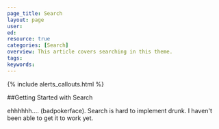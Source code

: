 ```yaml
---
page_title: Search
layout: page
user:
ed:
resource: true
categories: [Search]
overview: This article covers searching in this theme.
tags:
keywords:
---
```

{% include alerts_callouts.html %}

##Getting Started with Search

ehhhhhh.... (badpokerface). Search is hard to implement drunk. I haven't been able to get it to work yet. 
